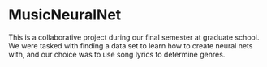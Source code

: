 # MusicNeuralNet

This is a collaborative project during our final semester at graduate school. We were tasked with finding a data set to learn how to create neural nets with, and our choice was to use song lyrics to determine genres.
